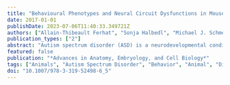 ```yaml
---
title: "Behavioural Phenotypes and Neural Circuit Dysfunctions in Mouse Models of Autism Spectrum Disorder"
date: 2017-01-01
publishDate: 2023-07-06T11:40:33.349721Z
authors: ["Allain-Thibeault Ferhat", "Sonja Halbedl", "Michael J. Schmeisser", "Martien J. Kas", "Thomas Bourgeron", "Elodie Ey"]
publication_types: ["2"]
abstract: "Autism spectrum disorder (ASD) is a neurodevelopmental condition primarily characterised by alterations in social interaction and communication combined with the presence of restricted interests and stereotyped behaviours. Mutations in several genes have been associated with ASD resulting in the generation of corresponding mouse models. Here, we focus on the behavioural (social and stereotyped behaviours), functional and structural traits of mice with mutations in genes encoding defined synaptic proteins including adhesion proteins, scaffolding proteins and subunits of channels and receptors. A meta-analysis on ASD mouse models shows that they can be divided into two subgroups. Cluster I gathered models highly impaired in social interest, stereotyped behaviours, synaptic physiology and protein composition, while Cluster II regrouped much less impaired models, with typical social interactions. This distribution was not related to gene families. Even within the large panel of mouse models carrying mutations in Shank3, the number of mutated isoforms was not related to the severity of the phenotype. Our study points that the majority of structural or functional analyses were performed in the hippocampus. However, to robustly link the structural and functional impairments with the behavioural deficits observed, brain structures forming relevant nodes in networks involved in social and stereotyped behaviours should be targeted in the future. In addition, the characterisation of core ASD-like behaviours needs to be more detailed using new approaches quantifying the variations in social motivation, recognition and stereotyped behaviours."
featured: false
publication: "*Advances in Anatomy, Embryology, and Cell Biology*"
tags: ["Animals", "Autism Spectrum Disorder", "Behavior", "Animal", "Disease Models", "Animal", "Mice", "Nerve Net", "Phenotype", "Social Behavior"]
doi: "10.1007/978-3-319-52498-6_5"
---
```



